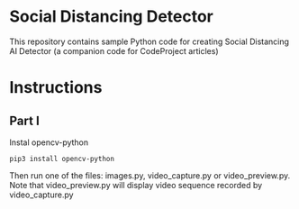 # Social Distancing Detector
This repository contains sample Python code for creating Social Distancing AI Detector (a companion code for CodeProject articles)

# Instructions
## Part I
Instal opencv-python

```pip3 install opencv-python```

Then run one of the files: images.py, video_capture.py or video_preview.py. Note that video_preview.py will display video sequence recorded by video_capture.py
